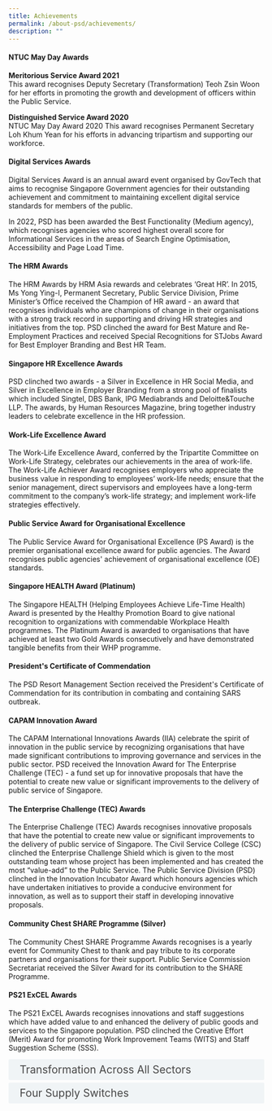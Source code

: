 ```yaml
---
title: Achievements
permalink: /about-psd/achievements/
description: ""
---
```

#### NTUC May Day Awards

**Meritorious Service Award 2021**
<br>This award recognises Deputy Secretary (Transformation) Teoh Zsin Woon for her efforts in promoting the growth and development of officers within the Public Service.

**Distinguished Service Award 2020**
<br>NTUC May Day Award 2020 This award recognises Permanent Secretary Loh Khum Yean for his efforts in advancing tripartism and supporting our workforce.


#### Digital Services Awards

Digital Services Award is an annual award event organised by GovTech that aims to recognise Singapore Government agencies for their outstanding achievement and commitment to maintaining excellent digital service standards for members of the public.  
  
In 2022, PSD has been awarded the Best Functionality (Medium agency), which recognises agencies who scored highest overall score for Informational Services in the areas of Search Engine Optimisation, Accessibility and Page Load Time.&nbsp;


#### The HRM Awards

The HRM Awards by HRM Asia rewards and celebrates ‘Great HR’. In 2015, Ms Yong Ying-I, Permanent Secretary, Public Service Division, Prime Minister’s Office received the Champion of HR award - an award that recognises individuals who are champions of change in their organisations with a strong track record in supporting and driving HR strategies and initiatives from the top. PSD clinched the award for Best Mature and Re-Employment Practices and received Special Recognitions for STJobs Award for Best Employer Branding and Best HR Team.


#### Singapore HR Excellence Awards

PSD clinched two awards - a Silver in Excellence in HR Social Media, and Silver in Excellence in Employer Branding from a strong pool of finalists which included Singtel, DBS Bank, IPG Mediabrands and Deloitte&amp;Touche LLP. The awards, by Human Resources Magazine, bring together industry leaders to celebrate excellence in the HR profession.

#### Work-Life Excellence Award

The Work-Life Excellence Award, conferred by the Tripartite Committee on Work-Life Strategy, celebrates our achievements in the area of work-life. The Work-Life Achiever Award recognises employers who appreciate the business value in responding to employees’ work-life needs; ensure that the senior management, direct supervisors and employees have a long-term commitment to the company’s work-life strategy; and implement work-life strategies effectively.


#### Public Service Award for Organisational Excellence

The Public Service Award for Organisational Excellence (PS Award) is the premier organisational excellence award for public agencies. The Award recognises public agencies' achievement of organisational excellence (OE) standards.


#### Singapore HEALTH Award (Platinum)

The Singapore HEALTH (Helping Employees Achieve Life-Time Health) Award is presented by the Healthy Promotion Board to give national recognition to organizations with commendable Workplace Health programmes. The Platinum Award is awarded to organisations that have achieved at least two Gold Awards consecutively and have demonstrated tangible benefits from their WHP programme.


#### President's Certificate of Commendation

The PSD Resort Management Section received the President's Certificate of Commendation for its contribution in combating and containing SARS outbreak.


#### CAPAM Innovation Award

The CAPAM International Innovations Awards (IIA) celebrate the spirit of innovation in the public service by recognizing organisations that have made significant contributions to improving governance and services in the public sector. PSD received the Innovation Award for The Enterprise Challenge (TEC) - a fund set up for innovative proposals that have the potential to create new value or significant improvements to the delivery of public service of Singapore.


#### The Enterprise Challenge (TEC) Awards

The Enterprise Challenge (TEC) Awards recognises innovative proposals that have the potential to create new value or significant improvements to the delivery of public service of Singapore. The Civil Service College (CSC) clinched the Enterprise Challenge Shield which is given to the most outstanding team whose project has been implemented and has created the most “value-add” to the Public Service. The Public Service Division (PSD) clinched in the Innovation Incubator Award which honours agencies which have undertaken initiatives to provide a conducive environment for innovation, as well as to support their staff in developing innovative proposals.


#### Community Chest SHARE Programme (Silver)


The Community Chest SHARE Programme Awards recognises is a yearly event for Community Chest to thank and pay tribute to its corporate partners and organisations for their support. Public Service Commission Secretariat received the Silver Award for its contribution to the SHARE Programme.


#### PS21 ExCEL Awards

The PS21 ExCEL Awards recognises innovations and staff suggestions which have added value to and enhanced the delivery of public goods and services to the Singapore population. PSD clinched the Creative Effort (Merit) Award for promoting Work Improvement Teams (WITS) and Staff Suggestion Scheme (SSS).






<style>

input {
	display: none;
}
label {
	display: block;
	padding: 8px 22px;
	margin: 0 0 5px 0;
	cursor: pointor;
	background: #F0F4F6;
	border-radius: 3px;
	color: #484848;
	transition: ease .5s;
	font-size: 1.5em;
}

label:hover {
	background: #4a96b0;
	color: #FFF;
}

.accordion-content {
	/* background: #E2E5F6; */
	padding: 10px 0px 30px 30px;
	/* border: 1px solid #484848; */
	margin: 0 0 1px 0;
	border-radius: 3px;
}

input + label + .accordion-content {
	display: none;
}

input:checked + label + .accordion-content {
	display: none;
}

input:checked + label + .accordion-content {
	display: block;
}

</style>

<div>
	<input id="title1" type="checkbox"><label for="title1">Transformation Across All Sectors</label>
	<div class="accordion-content">
		<p>To mitigate climate change, we need to transform the way we use energy. We are pushing for our industries to be among the best-in-class globally in terms of energy efficiency, developing super low energy buildings, promoting the use of public transport and encouraging households to conserve energy.</p>
		<p>We are also developing ways for the transport and industry sectors to competitively transit away from fossil fuels. We plan to have all vehicles running on cleaner energy by 2040, and are funding research to develop decarbonisation technologies in partnership with industry.</p>
	</div>
	<input id="title2" type="checkbox"><label for="title2">Four Supply Switches</label>
	<div class="accordion-content">
		<p>Harnessing the four supply switches of natural gas, solar, regional power grids, and low-carbon alternatives, together with more efficient use of energy, will allow us to overcome our energy challenges and achieve energy supply that is sustainable, affordable, and reliable.</p>
	</div>
</div>